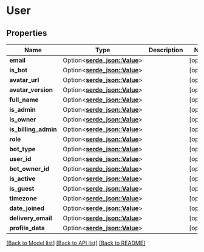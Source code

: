 # User

## Properties

Name | Type | Description | Notes
------------ | ------------- | ------------- | -------------
**email** | Option<[**serde_json::Value**](.md)> |  | [optional]
**is_bot** | Option<[**serde_json::Value**](.md)> |  | [optional]
**avatar_url** | Option<[**serde_json::Value**](.md)> |  | [optional]
**avatar_version** | Option<[**serde_json::Value**](.md)> |  | [optional]
**full_name** | Option<[**serde_json::Value**](.md)> |  | [optional]
**is_admin** | Option<[**serde_json::Value**](.md)> |  | [optional]
**is_owner** | Option<[**serde_json::Value**](.md)> |  | [optional]
**is_billing_admin** | Option<[**serde_json::Value**](.md)> |  | [optional]
**role** | Option<[**serde_json::Value**](.md)> |  | [optional]
**bot_type** | Option<[**serde_json::Value**](.md)> |  | [optional]
**user_id** | Option<[**serde_json::Value**](.md)> |  | [optional]
**bot_owner_id** | Option<[**serde_json::Value**](.md)> |  | [optional]
**is_active** | Option<[**serde_json::Value**](.md)> |  | [optional]
**is_guest** | Option<[**serde_json::Value**](.md)> |  | [optional]
**timezone** | Option<[**serde_json::Value**](.md)> |  | [optional]
**date_joined** | Option<[**serde_json::Value**](.md)> |  | [optional]
**delivery_email** | Option<[**serde_json::Value**](.md)> |  | [optional]
**profile_data** | Option<[**serde_json::Value**](.md)> |  | [optional]

[[Back to Model list]](../README.md#documentation-for-models) [[Back to API list]](../README.md#documentation-for-api-endpoints) [[Back to README]](../README.md)


